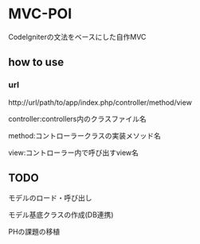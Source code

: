 # MVC-POI
CodeIgniterの文法をベースにした自作MVC

## how to use
### url
http://url/path/to/app/index.php/controller/method/view

controller:controllers内のクラスファイル名

method:コントローラークラスの実装メソッド名

view:コントローラー内で呼び出すview名

## TODO
モデルのロード・呼び出し

モデル基底クラスの作成(DB連携)

PHの課題の移植